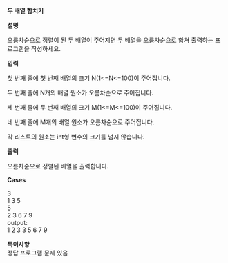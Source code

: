 **두 배열 합치기**

**설명**

오름차순으로 정렬이 된 두 배열이 주어지면 두 배열을 오름차순으로 합쳐 출력하는 프로그램을 작성하세요.

**입력**

첫 번째 줄에 첫 번째 배열의 크기 N(1<=N<=100)이 주어집니다.

두 번째 줄에 N개의 배열 원소가 오름차순으로 주어집니다.

세 번째 줄에 두 번째 배열의 크기 M(1<=M<=100)이 주어집니다.

네 번째 줄에 M개의 배열 원소가 오름차순으로 주어집니다.

각 리스트의 원소는 int형 변수의 크기를 넘지 않습니다.

**출력**

오름차순으로 정렬된 배열을 출력합니다.

**Cases**

3<br>
1 3 5<br>
5<br>
2 3 6 7 9<br>
output:<br>
1 2 3 3 5 6 7 9

**특이사항**<br>
정답 프로그램 문제 있음